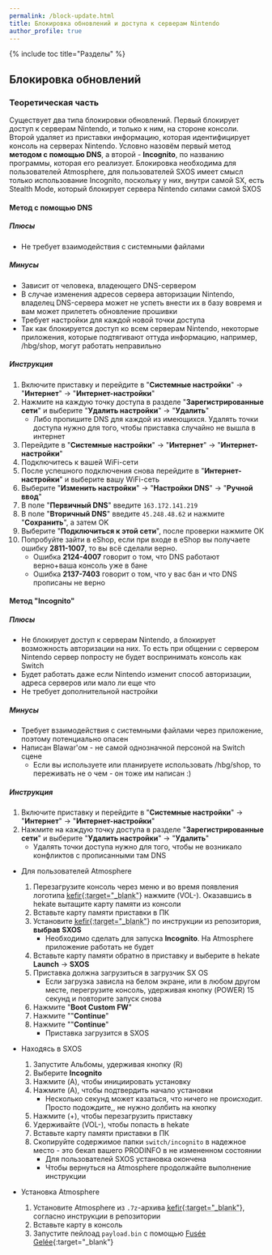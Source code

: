 ```yaml
---
permalink: /block-update.html
title: Блокировка обновлений и доступа к серверам Nintendo
author_profile: true
---
```

{% include toc title="Разделы" %}

## Блокировка обновлений

### Теоретическая часть 

Существует два типа блокировки обновлений. Первый блокирует доступ к серверам Nintendo, и только к ним, на стороне консоли. Второй удаляет из приставки информацию, которая идентифицирует консоль на серверах Nintendo. Условно назовём первый метод **методом с помощью DNS**, а второй - **Incognito**, по названию программы, которая его реализует. Блокировка необходима для пользователей Atmosphere, для пользователей SXOS имеет смысл только использование Incognito, поскольку у них, внутри самой SX, есть Stealth Mode, который блокирует сервера Nintendo силами самой SXOS

#### **Метод с помощью DNS**

##### Плюсы

* Не требует взаимодействия с системными файлами

##### Минусы

* Зависит от человека, владеющего DNS-сервером
* В случае изменения адресов сервера авторизации Nintendo, владелец DNS-сервера может не успеть внести их в базу вовремя и вам может прилететь обновление прошивки
* Требует настройки для каждой новой точки доступа
* Так как блокируется доступ ко всем серверам Nintendo, некоторые приложения, которые подтягивают оттуда информацию, например, /hbg/shop, могут работать неправильно 

##### Инструкция

1. Включите приставку и перейдите в "**Системные настройки**" -> "**Интернет**" -> "**Интернет-настройки**"
1. Нажмите на каждую точку доступа в разделе "**Зарегистрированные сети**" и выберите "**Удалить настройки**" -> "**Удалить**"
	* Либо пропишите DNS для каждой из имеющихся. Удалять точки доступа нужно для того, чтобы приставка случайно не вышла в интернет 
1. Перейдите в "**Системные настройки**" -> "**Интернет**" -> "**Интернет-настройки**"
1. Подключитесь к вашей WiFi-сети 
1. После успешного подключения снова перейдите в "**Интернет-настройки**" и выберите вашу WiFi-сеть 
1. Выберите "**Изменить настройки**" -> "**Настройки DNS**" -> "**Ручной ввод**"
1. В поле "**Первичный DNS**" введите `163.172.141.219`
1. В поле "**Вторичный DNS**" введите `45.248.48.62` и нажмите "**Сохранить**", а затем OK
1. Выберите "**Подключиться к этой сети**", после проверки нажмите ОК
1. Попробуйте зайти в eShop, если при входе в eShop вы получаете ошибку **2811-1007**, то вы всё сделали верно. 
	* Ошибка **2124-4007** говорит о том, что DNS работают верно+ваша консоль уже в бане
	* Ошибка **2137-7403** говорит о том, что у вас бан и что DNS прописаны не верно

#### **Метод "Incognito"**

##### Плюсы

* Не блокирует доступ к серверам Nintendo, а блокирует возможность авторизации на них. То есть при общении с сервером Nintendo сервер попросту не будет воспринимать консоль как Switch 
* Будет работать даже если Nintendo изменит способ авторизации, адреса серверов или мало ли еще что 
* Не требует дополнительной настройки 

##### Минусы

* Требует взаимодействия с системными файлами через приложение, поэтому потенциально опасен
* Написан Blawar'ом - не самой однозначной персоной на Switch сцене
	* Если вы используете или планируете использовать /hbg/shop, то переживать не о чем - он тоже им написан :)
	
##### Инструкция

1. Включите приставку и перейдите в "**Системные настройки**" -> "**Интернет**" -> "**Интернет-настройки**"
1. Нажмите на каждую точку доступа в разделе "**Зарегистрированные сети**" и выберите "**Удалить настройки**" -> "**Удалить**"
	* Удалять точки доступа нужно для того, чтобы не возникало конфликтов с прописанными там DNS

* Для пользователей Atmosphere
	1. Перезагрузите консоль через меню и во время появления логотипа <abbr title="Сборник, состоящий из выбранного кастома, необходимых программ и скриптов, которые все это установят правильным образом. Состав кефира и инструкцию по установке можно посмотреть в его репозитории">[kefir](https://github.com/rashevskyv/switch/releases/latest){:target="_blank"}</abbr> нажмите (VOL-). Оказавшись в hekate вытащите карту памяти из консоли 
	1. Вставьте карту памяти приставки в ПК 
	1. Установите <abbr title="Сборник, состоящий из выбранного кастома, необходимых программ и скриптов, которые все это установят правильным образом. Состав кефира и инструкцию по установке можно посмотреть в его репозитории">[kefir](https://github.com/rashevskyv/switch/releases/latest){:target="_blank"}</abbr> по инструкции из репозитория, **выбрав SXOS**
		* Необходимо сделать для запуска **Incognito**. На Atmosphere приложение работать не будет 
	1. Вставьте карту памяти обратно в приставку и выберите в hekate **Launch** -> **SXOS**
	1. Приставка должна загрузиться в загрузчик SX OS
		* Если загрузка зависла на белом экране, или в любом другом месте, перегрузите консоль, удерживая кнопку (POWER) 15 секунд и повторите запуск снова
	1. Нажмите "**Boot Custom FW**"
	1. Нажмите ""**Continue**"
	1. Нажмите ""**Continue**"
		* Приставка загрузится в SXOS 

* Находясь в SXOS
	1. Запустите Альбомы, удерживая кнопку (R)
	1. Выберите **Incognito**
	1. Нажмите (A), чтобы инициировать установку 
	1. Нажмите (A), чтобы подтвердить начало установки 
		* Несколько секунд может казаться, что ничего не происходит. Просто подождите,, не нужно долбить на кнопку 
	1. Нажмите (+), чтобы перезагрузить приставку 
	1. Удерживайте (VOL-), чтобы попасть в hekate
	1. Вставьте карту памяти приставки в ПК 
	1. Скопируйте содержимое папки `switch/incognito` в надежное место - это бекап вашего PRODINFO в не измененном состоянии
		* Для пользователей SXOS установка окончена
		* Чтобы вернуться на Atmosphere продолжайте выполнение инструкции 

* Установка Atmosphere
	1. Установите Atmosphere из `.7z`-архива <abbr title="Сборник, состоящий из выбранного кастома, необходимых программ и скриптов, которые все это установят правильным образом. Состав кефира и инструкцию по установке можно посмотреть в его репозитории">[kefir](https://github.com/rashevskyv/switch/releases/latest){:target="_blank"}</abbr>, согласно инструкции в репозитории
	1. Вставьте карту в консоль
	1. Запустите пейлоад `payload.bin` с помощью [Fusée Gelée](fusee-gelee){:target="_blank"}